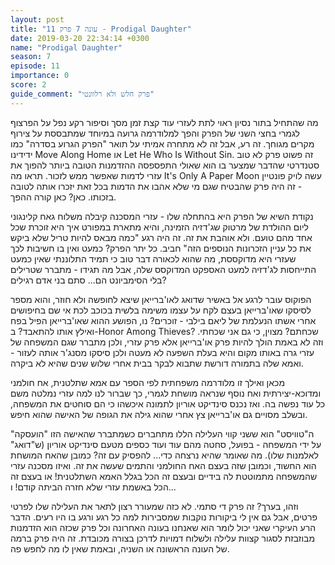 ```yaml
---
layout: post
title: "עונה 7 פרק 11 - Prodigal Daughter"
date: 2019-03-20 22:34:14 +0300
name: "Prodigal Daughter"
season: 7
episode: 11
importance: 0
score: 2
guide_comment: "פרק חלש ולא רלוונטי"
---
```

מה שהתחיל בתור נסיון ראוי לתת לעזרי עוד קצת זמן מסך וסיפור רקע נפל על הפרצוף לגמרי בחצי השני של הפרק והפך למלודרמה גרועה במיוחד שמתבססת על צירוף מקרים מגוחך. זה רע, אבל זה לא מתחרה אמיתי על תואר "הפרק הגרוע בסדרה" כמו ידידינו Move Along Home או Let He Who Is Without Sin. זה פשוט פרק לא טוב סטנדרטי שהדבר שמצער בו הוא שאולי התפספסה ההזדמנות הטובה ביותר להפוך את עזרי לדמות שאפשר ממש לזכור. תראו מה It's Only A Paper Moon עשה לויק פונטיין - זה היה פרק שהבטיח שגם מי שלא אהבו את הדמות בכל זאת יזכרו אותה לטובה בזכותו. כאן? כאן קורה ההפך.

נקודת השיא של הפרק היא בהתחלה שלו - עזרי המסכנה קיבלה משלוח גאח קלינגוני ליום ההולדת של מרטוק שג'דזיה הזמינה, והיא מתארת במפורט איך היא זוכרת שכל אחד מהם טועם. ולא אוהבת את זה. זה היה רגע "כמה מבאס להיות טריל שלא ביקש את כל עניין הזכרונות הנוספים הזה" חביב. כל יתר הפרק? כמעט ואין בו חשיבות לכך שעזרי היא מדוקססת, מה שהוא לכאורה דבר טוב כי תמיד התלוננתי שאין כמעט התייחסות לג'דזיה למעט האספקט המדוקסס שלה, אבל מה תגידו - מתברר שטרילים בלי הסימביונט הם... סתם בני אדם רגילים?

הפוקוס עובר לרגע אל באשיר שדואג לאו'ברייאן שיצא לחופשה ולא חוזר, והוא מספר לסיסקו שאו'ברייאן בעצם לקח על עצמו משימה בלשית בכוכב לכת אי שם בחיפושים אחרי אשתו הנעלמת של ליאם בילבי - זוכרים? נו, הפושע ההוא שאו'ברייאן הפיל בפח ואילץ אותו להתאבד? ב-Honor Among Thieves? שכחתם? מצוין, כי גם אני שכחתי. וזה לא באמת הולך להיות פרק או'ברייאן אלא פרק עזרי, ולכן מתברר שגם המשפחה של עזרי גרה באותו מקום והיא בעלת השפעה לא מעטה ולכן סיסקו מסנג'ר אותה לעזור - ואמא שלה בתמורה דורשת שתבוא לבקר בבית אחרי שלוש שנים שהיא לא ביקרה.

מכאן ואילך זו מלודרמה משפחתית לפי הספר עם אמא שתלטנית, אח חולמני ומדוכא-יצירתית ואח נוסף שנראה מושחת לגמרי, כך שברור לנו למה עזרי נמלטה משם כל עוד נפשה בה. ואז נכנס סינדיקט אוריון לתמונה איכשהו כי הם סוחטים את המשפחה, ובשלב מסויים גם או'ברייאן צץ אחרי שהוא גילה את הגופה של האישה שהוא חיפש.

ה"טוויסט" הוא ששני קווי העלילה הללו מתחברים כשמתברר שהאישה הזו "הועסקה" על ידי המשפחה - בפועל, סחטה מהם עוד ועוד כספים מטעם סינדיקט אוריון (ש"דואג" לאלמנות שלו). מה שאומר שהיא נרצחה כדי... להפסיק עם זה? כמובן שהאח המושחת הוא החשוד, וכמובן שזה בעצם האח החולמני והתמים שעשה את זה. ואיזו מסכנה עזרי שהמשפחה מתמוטטת לה בידיים ובעצם זה הכל בגלל האמא השתלטנית! או בעצם זה הכל באשמת עזרי שלא חזרה הביתה קודם! ו...

וזהו, בערך? זה פרק די סתמי. לא כזה שמעורר רצון לתאר את העלילה שלו לפרטי פרטים, אבל גם אין לי ביקורות נוקבות שמסבירות למה כל רגע ורגע בו היו רעים. הדבר הרע העיקרי שאני יכול לומר הוא שאנחנו בעונה האחרונה וכל פרק שכזה הוא הזדמנות מבוזבזת לסגור קצוות עלילה ולשלוח דמויות לדרכן בצורה מכובדת. זה היה פרק ברמה של העונה הראשונה או השניה, ובאמת שאין לו מה לחפש פה.